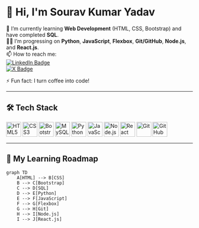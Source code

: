 # 👋 Hi, I'm Sourav Kumar Yadav  

🌱 I’m currently learning **Web Development** (HTML, CSS, Bootstrap) and have completed **SQL**.  
👨‍💻 I’m progressing on **Python**, **JavaScript**, **Flexbox**, **Git/GitHub**, **Node.js**, and **React.js**.  
📫 How to reach me:  
[![LinkedIn Badge](https://img.shields.io/badge/-LinkedIn-blue?style=flat&logo=linkedin)](https://www.linkedin.com/in/sourav-kumar-cs/)  
[![X Badge](https://img.shields.io/badge/-X-1DA1F2?style=flat&logo=twitter&logoColor=white)](https://x.com/Sourav_Kumar_1)

⚡ Fun fact: I turn coffee into code!  

---

## 🛠️ Tech Stack

<div>
  <img src="https://cdn.jsdelivr.net/gh/devicons/devicon/icons/html5/html5-original.svg" alt="HTML5" width="40"/> 
  <img src="https://cdn.jsdelivr.net/gh/devicons/devicon/icons/css3/css3-original.svg" alt="CSS3" width="40"/> 
  <img src="https://cdn.jsdelivr.net/gh/devicons/devicon/icons/bootstrap/bootstrap-plain.svg" alt="Bootstrap" width="40"/> 
  <img src="https://cdn.jsdelivr.net/gh/devicons/devicon/icons/mysql/mysql-original.svg" alt="MySQL" width="40"/> 
  <img src="https://cdn.jsdelivr.net/gh/devicons/devicon/icons/python/python-original.svg" alt="Python" width="40"/> 
  <img src="https://cdn.jsdelivr.net/gh/devicons/devicon/icons/javascript/javascript-original.svg" alt="JavaScript" width="40"/> 
  <img src="https://cdn.jsdelivr.net/gh/devicons/devicon/icons/nodejs/nodejs-original.svg" alt="Node.js" width="40"/> 
  <img src="https://cdn.jsdelivr.net/gh/devicons/devicon/icons/react/react-original.svg" alt="React" width="40"/> 
  <img src="https://cdn.jsdelivr.net/gh/devicons/devicon/icons/git/git-original.svg" alt="Git" width="40"/> 
  <img src="https://cdn.jsdelivr.net/gh/devicons/devicon/icons/github/github-original.svg" alt="GitHub" width="40"/> 
</div>

---

## 🎯 My Learning Roadmap

```mermaid
graph TD
    A[HTML] --> B[CSS]
    B --> C[Bootstrap]
    C --> D[SQL]
    D --> E[Python]
    E --> F[JavaScript]
    F --> G[Flexbox]
    G --> H[Git]
    H --> I[Node.js]
    I --> J[React.js]

